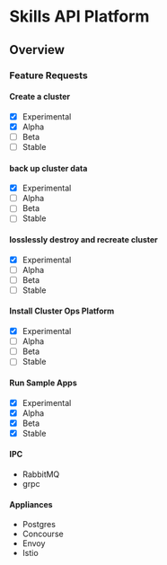 # Skills API Platform
## Overview

### Feature Requests
#### Create a cluster ####
  - [x] Experimental
  - [x] Alpha
  - [ ] Beta
  - [ ] Stable

#### back up cluster data ####
  - [x] Experimental
  - [ ] Alpha
  - [ ] Beta
  - [ ] Stable

#### losslessly destroy and recreate cluster ####
  - [x] Experimental
  - [ ] Alpha
  - [ ] Beta
  - [ ] Stable

#### Install Cluster Ops Platform ####
  - [x] Experimental
  - [ ] Alpha
  - [ ] Beta
  - [ ] Stable

#### Run Sample Apps ####
  - [x] Experimental
  - [x] Alpha
  - [x] Beta
  - [x] Stable

#### IPC ####
  - RabbitMQ
  - grpc

#### Appliances ####
- Postgres
- Concourse
- Envoy
- Istio
